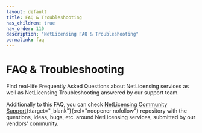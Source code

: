 ```yaml
---
layout: default
title: FAQ & Troubleshooting
has_children: true
nav_order: 110
description: "NetLicensing FAQ & Troubleshooting"
permalink: faq
---
```


FAQ & Troubleshooting
=====================

Find real-life Frequently Asked Questions about NetLicensing services as well as NetLicensing Troubleshooting answered by our support team.

Additionally to this FAQ, you can check [NetLicensing Community Support](https://github.com/Labs64/NetLicensing-Community){:target="_blank"}{:rel="noopener nofollow"} repository with the questions, ideas, bugs, etc. around NetLicensing services, submitted by our vendors' community.

